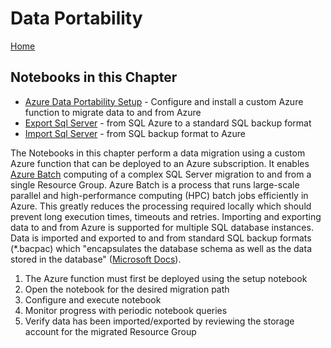 # Data Portability 
[Home](../readme.md)
## Notebooks in this Chapter

- [Azure Data Portability Setup](bootstrap.ipynb) - Configure and install a custom Azure function to migrate data to and from Azure
- [Export Sql Server](export-sql-server.ipynb) - from SQL Azure to a standard SQL backup format
- [Import Sql Server](import-sql-server.ipynb) - from SQL backup format to Azure

The Notebooks in this chapter perform a data migration using a custom Azure function that can be deployed to an Azure subscription. It enables [Azure Batch](https://azure.microsoft.com/en-us/services/batch) computing of a complex SQL Server migration to and from a single Resource Group. Azure Batch is a process that runs large-scale parallel and high-performance computing (HPC) batch jobs efficiently in Azure. This greatly reduces the processing required locally which should prevent long execution times, timeouts and retries. Importing and exporting data to and from Azure is supported for multiple SQL database instances. Data is imported and exported to and from standard SQL backup formats (*.bacpac) which "encapsulates the database schema as well as the data stored in the database" ([Microsoft Docs](https://docs.microsoft.com/en-us/sql/relational-databases/data-tier-applications/data-tier-applications)).

1. The Azure function must first be deployed using the setup notebook
2. Open the notebook for the desired migration path
3. Configure and execute notebook
4. Monitor progress with periodic notebook queries
5. Verify data has been imported/exported by reviewing the storage account for the migrated Resource Group
